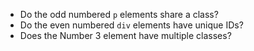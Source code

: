 - Do the odd numbered `p` elements share a class?
- Do the even numbered `div` elements have unique IDs?
- Does the Number 3 element have multiple classes?
